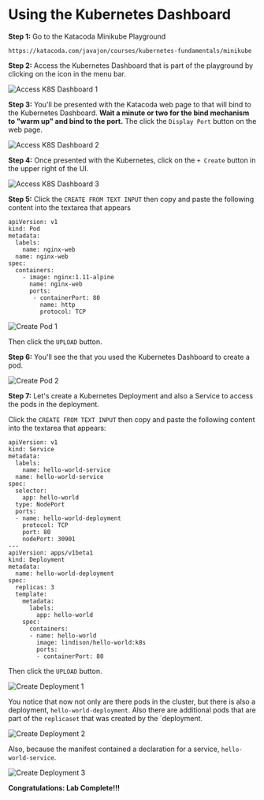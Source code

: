 # Using the Kubernetes Dashboard

**Step 1:** Go to the Katacoda Minikube Playground

`https://katacoda.com/javajon/courses/kubernetes-fundamentals/minikube`

**Step 2:** Access the Kubernetes Dashboard that is part of the playground by clicking on the icon in the menu bar.

![Access K8S Dashboard 1](./images/create-dashboard-01.png)

**Step 3:** You'll be presented with the Katacoda web page to that will bind to the Kubernetes Dashboard. **Wait a minute or two for the bind mechanism to "warm up" and bind to the port.** The click the `Display Port` button on the web page.

![Access K8S Dashboard 2](./images/create-dashboard-02.png)

**Step 4:** Once presented with the Kubernetes, click on the `+ Create` button in the upper right of the UI.

![Access K8S Dashboard 3](./images/create-dashboard-03.png)

**Step 5:** Click the `CREATE FROM TEXT INPUT` then copy and paste the following content into the textarea that appears

```
apiVersion: v1 
kind: Pod 
metadata:
  labels:
    name: nginx-web
  name: nginx-web 
spec:
  containers:
    - image: nginx:1.11-alpine
      name: nginx-web 
      ports:
       - containerPort: 80 
         name: http 
         protocol: TCP
```

![Create Pod 1](./images/create-pod-01.png)

Then click the `UPLOAD` button.

**Step 6:** You'll see the that you used the Kubernetes Dashboard to create a pod.

![Create Pod 2](./images/create-pod-02.png)

**Step 7:** Let's create a Kubernetes Deployment and also a Service to access the pods in the deployment.

Click the `CREATE FROM TEXT INPUT` then copy and paste the following content into the textarea that appears:

```
apiVersion: v1
kind: Service
metadata:
  labels:
    name: hello-world-service
  name: hello-world-service
spec:
  selector:
    app: hello-world
  type: NodePort
  ports:
  - name: hello-world-deployment
    protocol: TCP
    port: 80
    nodePort: 30901
---
apiVersion: apps/v1beta1
kind: Deployment
metadata:
  name: hello-world-deployment
spec:
  replicas: 3
  template:
    metadata:
      labels:
        app: hello-world
    spec:
      containers:
      - name: hello-world
        image: lindison/hello-world:k8s
        ports:
        - containerPort: 80       
```
Then click the `UPLOAD` button.

![Create Deployment 1](./images/create-deployment-01.png)

You notice that now not only are there pods in the cluster, but there is also a deployment, `hello-world-deployment`. Also there are additional pods that are part of the `replicaset` that was created by the `deployment.

![Create Deployment 2](./images/create-deployment-02.png)

Also, because the manifest contained a declaration for a service, `hello-world-service`.

![Create Deployment 3](./images/create-deployment-03.png)

**Congratulations: Lab Complete!!!**



